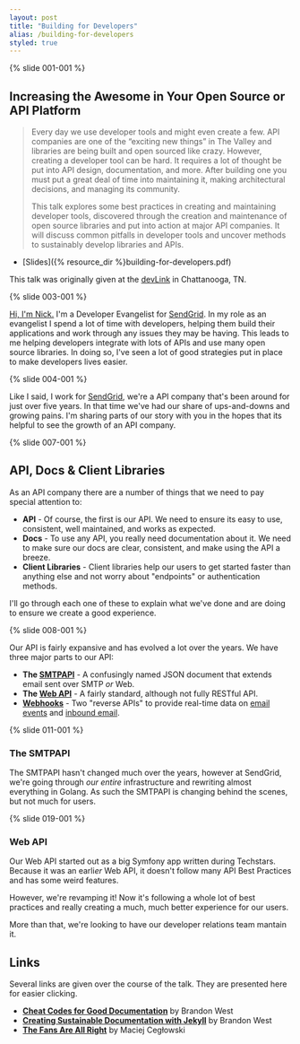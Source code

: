 ```yaml
---
layout: post
title: "Building for Developers"
alias: /building-for-developers
styled: true
---
```


{% slide 001-001 %}

## Increasing the Awesome in Your Open Source or API Platform

> Every day we use developer tools and might even create a few. API companies are one of the “exciting new things” in The Valley and libraries are being built and open sourced like crazy. However, creating a developer tool can be hard. It requires a lot of thought be put into API design, documentation, and more. After building one you must put a great deal of time into maintaining it, making architectural decisions, and managing its community.
>
> This talk explores some best practices in creating and maintaining developer tools, discovered through the creation and maintenance of open source libraries and put into action at major API companies. It will discuss common pitfalls in developer tools and uncover methods to sustainably develop libraries and APIs.

- [Slides]({% resource_dir %}building-for-developers.pdf)

This talk was originally given at the [devLink](http://devlink.net/) in Chattanooga, TN.

{% slide 003-001 %}

[Hi, I'm Nick.](http://nicholasquinlan.com) I'm a Developer Evangelist for [SendGrid](https://sendgrid.com/). In my role as an evangelist I spend a lot of time with developers, helping them build their applications and work through any issues they may be having. This leads to me helping developers integrate with lots of APIs and use many open source libraries. In doing so, I've seen a lot of good strategies put in place to make developers lives easier.

{% slide 004-001 %}

Like I said, I work for [SendGrid](https://sendgrid.com/), we're a API company that's been around for just over five years. In that time we've had our share of ups-and-downs and growing pains. I'm sharing parts of our story with you in the hopes that its helpful to see the growth of an API company.

{% slide 007-001 %}

## API, Docs & Client Libraries

As an API company there are a number of things that we need to pay special attention to:

- **API** - Of course, the first is our API. We need to ensure its easy to use, consistent, well maintained, and works as expected.
- **Docs** - To use any API, you really need documentation about it. We need to make sure our docs are clear, consistent, and make using the API a breeze.
- **Client Libraries** - Client libraries help our users to get started faster than anything else and not worry about "endpoints" or authentication methods.

I'll go through each one of these to explain what we've done and are doing to ensure we create a good experience.

{% slide 008-001 %}

Our API is fairly expansive and has evolved a lot over the years. We have three major parts to our API:

- **The [SMTPAPI](https://sendgrid.com/docs/API_Reference/SMTP_API/index.html)** - A confusingly named JSON document that extends email sent over SMTP _or_ Web.
- **The [Web API](https://sendgrid.com/docs/API_Reference/Web_API/index.html)** - A fairly standard, although not fully RESTful API.
- **[Webhooks](https://sendgrid.com/docs/API_Reference/Webhooks/index.html)** - Two "reverse APIs" to provide real-time data on [email events](https://sendgrid.com/docs/API_Reference/Webhooks/event.html) and [inbound email](https://sendgrid.com/docs/API_Reference/Webhooks/parse.html).

{% slide 011-001 %}

### The SMTPAPI
The SMTPAPI hasn't changed much over the years, however at SendGrid, we're going through _our entire_ infrastructure and rewriting almost everything in Golang. As such the SMTPAPI is changing behind the scenes, but not much for users.

{% slide 019-001 %}

### Web API
Our Web API started out as a big Symfony app written during Techstars. Because it was an earli<em>er</em> Web API, it doesn't follow many API Best Practices and has some weird features.

However, we're revamping it! Now it's following a whole lot of best practices and really creating a much, much better experience for our users.

More than that, we're looking to have our developer relations team mantain it.


## Links
Several links are given over the course of the talk. They are presented here for easier clicking.

- [**Cheat Codes for Good Documentation**](http://sendgrid.com/blog/cheat-codes-for-good-documentation/) by Brandon West
- [**Creating Sustainable Documentation with Jekyll**](http://sendgrid.com/blog/creating-sustainable-documentation-with-jekyll/) by Brandon West
- [**The Fans Are All Right**](https://blog.pinboard.in/2011/10/the_fans_are_all_right/) by Maciej Cegłowski
